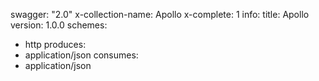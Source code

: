 swagger: "2.0"
x-collection-name: Apollo
x-complete: 1
info:
  title: Apollo
  version: 1.0.0
schemes:
- http
produces:
- application/json
consumes:
- application/json